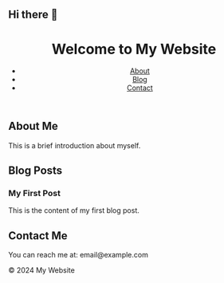 ## Hi there 👋

<!DOCTYPE html>
<html lang="en">
<head>
    <meta charset="UTF-8">
    <meta name="viewport" content="width=device-width, initial-scale=1.0">
    <title>My Website</title>
    <link rel="stylesheet" href="styles.css">
</head>
<body>
    <header>
        <h1>Welcome to My Website</h1>
        <nav>
            <ul>
                <li><a href="#about">About</a></li>
                <li><a href="#blog">Blog</a></li>
                <li><a href="#contact">Contact</a></li>
            </ul>
        </nav>
    </header>
    <section id="about">
        <h2>About Me</h2>
        <p>This is a brief introduction about myself.</p>
    </section>
    <section id="blog">
        <h2>Blog Posts</h2>
        <article>
            <h3>My First Post</h3>
            <p>This is the content of my first blog post.</p>
        </article>
    </section>
    <section id="contact">
        <h2>Contact Me</h2>
        <p>You can reach me at: email@example.com</p>
    </section>
    <footer>
        <p>&copy; 2024 My Website</p>
    </footer>
</body>
</html>
